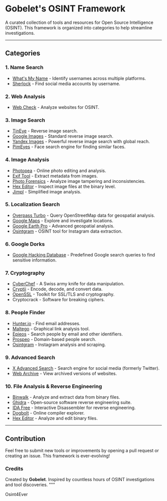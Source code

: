 # Gobelet's OSINT Framework

A curated collection of tools and resources for Open Source Intelligence (OSINT). This framework is organized into categories to help streamline investigations.

---

## Categories

### 1. Name Search
- [What's My Name](https://whatsmyname.app/) - Identify usernames across multiple platforms.
- [Sherlock](https://github.com/sherlock-project/sherlock) - Find social media accounts by username.



### 2. Web Analysis
- [Web Check](https://web-check.xyz/) - Analyze websites for OSINT.



### 3. Image Search
- [TinEye](https://tineye.com/) - Reverse image search.
- [Google Images](https://images.google.com/?hl=fr) - Standard reverse image search.
- [Yandex Images](https://yandex.com/images/) - Powerful reverse image search with global reach.
- [PimEyes](https://pimeyes.com/en) - Face search engine for finding similar faces.



### 4. Image Analysis
- [Photopea](https://www.photopea.com/) - Online photo editing and analysis.
- [Exif Tool](https://exiftool.org/) - Extract metadata from images.
- [Photo Forensics](https://29a.ch/photo-forensics/#forensic-magnifier) - Analyze image tampering and inconsistencies.
- [Hex Editor](https://hexed.it/) - Inspect image files at the binary level.
- [Jimpl](https://jimpl.com/) - Simplified image analysis.



### 5. Localization Search
- [Overpass Turbo](https://overpass-turbo.eu/index.html) - Query OpenStreetMap data for geospatial analysis.
- [Google Maps](https://www.google.com/maps) - Explore and investigate locations.
- [Google Earth Pro](https://www.google.com/earth/) - Advanced geospatial analysis.
- [Osintgram](https://github.com/Datalux/Osintgram) - OSINT tool for Instagram data extraction.



### 6. Google Dorks
- [Google Hacking Database](https://www.exploit-db.com/google-hacking-database) - Predefined Google search queries to find sensitive information.



### 7. Cryptography
- [CyberChef](https://gchq.github.io/CyberChef/) - A Swiss army knife for data manipulation.
- [Cryptii](https://cryptii.com/) - Encode, decode, and convert data.
- [OpenSSL](https://www.openssl.org/) - Toolkit for SSL/TLS and cryptography.
- Cryptocrack - Software for breaking ciphers.



### 8. People Finder
- [Hunter.io](https://hunter.io/find) - Find email addresses.
- [Maltego](https://www.maltego.com/) - Graphical link analysis tool.
- [Epieos](https://epieos.com/) - Search people by email and other identifiers.
- [Prospeo](https://prospeo.io/domain-search) - Domain-based people search.
- [Osintgram](https://github.com/Datalux/Osintgram) - Instagram analysis and scraping.



### 9. Advanced Search
- [X Advanced Search](https://x.com/search-advanced) - Search engine for social media (formerly Twitter).
- [Web Archive](https://web.archive.org/) - View archived versions of websites.



### 10. File Analysis & Reverse Engineering
- [Binwalk](https://github.com/ReFirmLabs/binwalk) - Analyze and extract data from binary files.
- [Ghidra](https://ghidra-sre.org/) - Open-source software reverse engineering suite.
- [IDA Free](https://hex-rays.com/ida-free/) - Interactive Disassembler for reverse engineering.
- [Dogbolt](https://dogbolt.org/) - Online compiler explorer.
- [Hex Editor](https://hexed.it/) - Analyze and edit binary files.

---

## Contribution
Feel free to submit new tools or improvements by opening a pull request or creating an issue. This framework is ever-evolving!



### Credits
Created by **Gobelet**. Inspired by countless hours of OSINT investigations and tool discoveries.
"""


Osint4Ever
